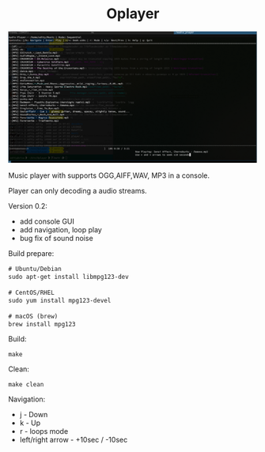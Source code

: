 <div align="center">

  <h1>  Oplayer </h1>
</div>

<img src="https://github.com/oditynet/Oplayer/blob/main/screen1.png" height="auto" />

Music player with supports OGG,AIFF,WAV, MP3 in a console.

Player can only decoding a audio streams.

Version 0.2:
- add console GUI
- add navigation, loop play
- bug fix of sound noise

Build prepare:
```
# Ubuntu/Debian
sudo apt-get install libmpg123-dev

# CentOS/RHEL
sudo yum install mpg123-devel

# macOS (brew)
brew install mpg123
```

Build:

```
make
```

Clean:
```
make clean
```

Navigation:
 - j - Down
 - k - Up
 - r - loops mode
 - left/right arrow - +10sec / -10sec
